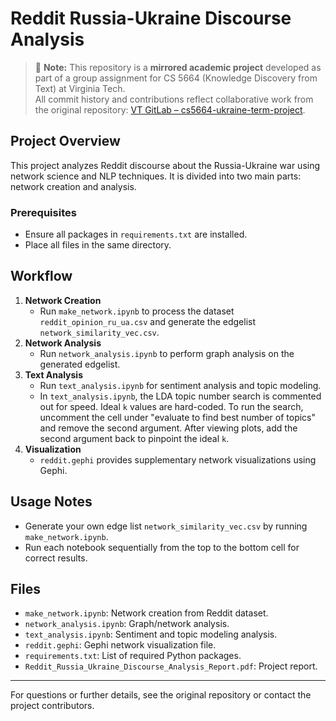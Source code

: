 # Reddit Russia-Ukraine Discourse Analysis

> 📌 **Note:** This repository is a **mirrored academic project** developed as part of a group assignment for CS 5664 (Knowledge Discovery from Text) at Virginia Tech.  
> All commit history and contributions reflect collaborative work from the original repository: [VT GitLab – cs5664-ukraine-term-project](https://code.vt.edu/brandonh03/cs5664-ukraine-term-project).

## Project Overview
This project analyzes Reddit discourse about the Russia-Ukraine war using network science and NLP techniques. It is divided into two main parts: network creation and analysis.

### Prerequisites
- Ensure all packages in `requirements.txt` are installed.
- Place all files in the same directory.

## Workflow
1. **Network Creation**
   - Run `make_network.ipynb` to process the dataset `reddit_opinion_ru_ua.csv` and generate the edgelist `network_similarity_vec.csv`.
2. **Network Analysis**
   - Run `network_analysis.ipynb` to perform graph analysis on the generated edgelist.
3. **Text Analysis**
   - Run `text_analysis.ipynb` for sentiment analysis and topic modeling.
   - In `text_analysis.ipynb`, the LDA topic number search is commented out for speed. Ideal `k` values are hard-coded. To run the search, uncomment the cell under "evaluate to find best number of topics" and remove the second argument. After viewing plots, add the second argument back to pinpoint the ideal `k`.
4. **Visualization**
   - `reddit.gephi` provides supplementary network visualizations using Gephi.

## Usage Notes
- Generate your own edge list `network_similarity_vec.csv` by running `make_network.ipynb`.
- Run each notebook sequentially from the top to the bottom cell for correct results.

## Files
- `make_network.ipynb`: Network creation from Reddit dataset.
- `network_analysis.ipynb`: Graph/network analysis.
- `text_analysis.ipynb`: Sentiment and topic modeling analysis.
- `reddit.gephi`: Gephi network visualization file.
- `requirements.txt`: List of required Python packages.
- `Reddit_Russia_Ukraine_Discourse_Analysis_Report.pdf`: Project report.

---
For questions or further details, see the original repository or contact the project contributors.